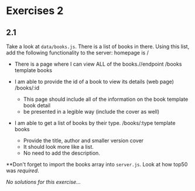 # Exercises 2

## 2.1

Take a look at `data/books.js`. There is a list of books in there. Using this list, add the following functionality to the server:
homepage is /

- There is a page where I can view ALL of the books.//endpoint /books
  template books
- I am able to provide the id of a book to view its details (web page) /books/:id

  - This page should include all of the information on the book template book detail
  - be presented in a legible way (include the cover as well)

- I am able to get a list of books by their type. /books/:type
  template books
  - Provide the title, author and smaller version cover
  - It should look more like a list.
  - No need to add the description.

\*\*Don't forget to import the books array into `server.js`. Look at how top50 was _required_.

_No solutions for this exercise..._

